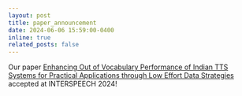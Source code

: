 ```yaml
---
layout: post
title: paper_announcement
date: 2024-06-06 15:59:00-0400
inline: true
related_posts: false
---
```


Our paper [Enhancing Out of Vocabulary Performance of Indian TTS Systems for
Practical Applications through Low Effort Data Strategies](https://arxiv.org/pdf/2407.13435) accepted at INTERSPEECH 2024!
